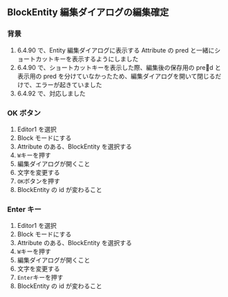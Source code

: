 ## BlockEntity 編集ダイアログの編集確定

### 背景

1. 6.4.90 で、Entity 編集ダイアログに表示する Attribute の pred と一緒にショートカットキーを表示するようにしました
2. 6.4.90 で、ショートカットキーを表示した際、編集後の保存用の pred と表示用の pred を分けていなかったため、編集ダイアログを開いて閉じるだけで、エラーが起きていました
3. 6.4.92 で、対応しました

### OK ボタン

1.  Editor1 を選択
2.  Block モードにする
3.  Attribute のある、BlockEntity を選択する
4.  `W`キーを押す
5.  編集ダイアログが開くこと
6.  文字を変更する
7.  `OK`ボタンを押す
8.  BlockEntity の id が変わること

### Enter キー

1.  Editor1 を選択
2.  Block モードにする
3.  Attribute のある、BlockEntity を選択する
4.  `W`キーを押す
5.  編集ダイアログが開くこと
6.  文字を変更する
7.  `Enter`キーを押す
8.  BlockEntity の id が変わること
